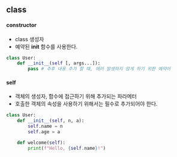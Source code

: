 ## class

#### constructor

- class 생성자
- 예약된 **__init__** 함수를 사용한다.

```python
class User:
    def __init__(self [, args...]):
        pass # 추후 내용 추가 할 때, 에러 발생하지 않게 하기 위한 예약어
```

#### self

- 객체의 생성자, 함수에 접근하기 위해 추가되는 파라메터
- 호출한 객체의 속성을 사용하기 위해서는 필수로 추가되어야 한다.

```python
class User:
    def __init__(self, n, a):
        self.name = n
        self.age = a

    def welcome(self):
        print(f"Hello, {self.name}!")
```